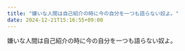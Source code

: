 ```yaml
---
title: "嫌いな人間は自己紹介の時に今の自分を一つも語らない奴よ。"
date: 2024-12-21T15:16:55+09:00
---
```

嫌いな人間は自己紹介の時に今の自分を一つも語らない奴よ。
